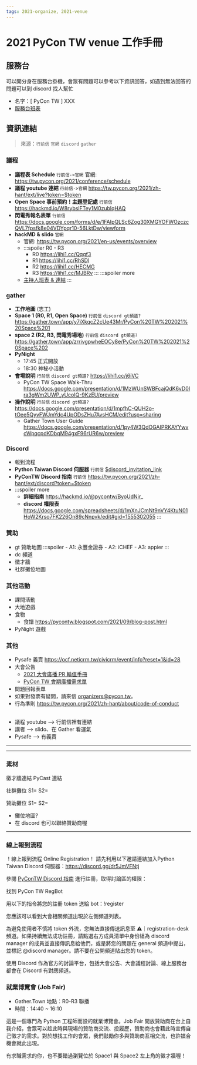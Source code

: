 ```yaml
---
tags: 2021-organize, 2021-venue
---
```

# 2021 PyCon TW venue 工作手冊
## 服務台

可以開分身在服務台掛機，會眾有問題可以參考以下資訊回答，如遇到無法回答的問題可以到 discord 找人幫忙
- 名字：[ PyCon TW ] XXX
- [服務台班表](https://docs.google.com/spreadsheets/d/113eMBRqinWQ1RMoV3u122A-pPWyhvxnA_K-idQmbopk/edit#gid=894653617)
## 資訊連結
> 來源：`行前信` `官網` `discord` `gather`
### 議程
- **議程表 Schedule** `行前信->官網`
官網: https://tw.pycon.org/2021/conference/schedule
- **議程 youtube 連結** `行前信->官網`
 https://tw.pycon.org/2021/zh-hant/ext/live?token=$token
- **Open Space 事前預約！主題登記處** `行前信`
https://hackmd.io/W8rybslFTey1M0zublqHAQ
- **閃電秀報名表單** `行前信`
https://docs.google.com/forms/d/e/1FAIpQLSc6Zog30XMGYOFWOzczcQVL7fpsfk8e04VDYpqr10-56LktDw/viewform
- **hackMD & slido**  `官網`
    - 官網: https://tw.pycon.org/2021/en-us/events/overview
    -   :::spoiler R0 - R3
        - R0 https://lihi1.cc/Qqgf3
        - R1 https://lihi1.cc/RhSDl
        - R2 https://lihi1.cc/HECMG
        - R3 https://lihi1.cc/MJBRv
        :::
  :::spoiler more
    - [主持人班表 & 連結](https://docs.google.com/spreadsheets/d/1UzFrtZsZ_yyhSVp8q2d3uhBJVdmKZHsQE4m7__02j2Y/edit#gid=107968217)
    :::

### gather
- **工作地圖** (志工)
- **Space 1 (R0, R1, Open Space)** `行前信` `discord gt頻道?`
https://gather.town/app/y7iXkqcZ2cUe43Mr/PyCon%20TW%202021%20Space%201
- **space 2 (R2, R3, 閃電秀場地)** `行前信` `discord gt頻道?`
https://gather.town/app/zrrivgpwheEOCy8e/PyCon%20TW%202021%20Space%202
- **PyNight**
    - 17:45 正式開放
    - 18:30 神秘小活動
- **會場說明** `行前信` `discord gt頻道?` https://lihi1.cc/j6iVC
    - PyCon TW Space Walk-Thru https://docs.google.com/presentation/d/1MzWUnSWBFcajQdK6vD0Ira3gWm2UWP_yUcoIQ-9KzEU/preview
- **操作說明** `行前信` `discord gt頻道?`
https://docs.google.com/presentation/d/1mpfhC-QUH2o-tOee5QyvFWJmYdc4UpODsZHu7AvsHCM/edit?usp=sharing
    - Gather Town User Guide https://docs.google.com/presentation/d/1py4W3QdOGAIPRKAYYwvcWpqcpdKDbqM94gxF96rUR6w/preview
### Discord
- 報到流程
- **Python Taiwan Discord 伺服器** `行前信`
[$discord_invitation_link](https://discord.gg/dr5JmVFNtj)
- **PyConTW Discord 指南** `行前信`
https://tw.pycon.org/2021/zh-hant/ext/discord?token=$token
- :::spoiler more
    - **詳細指南**
    https://hackmd.io/@pycontw/ByoUdNir_
    - **discord 權限表**https://docs.google.com/spreadsheets/d/1mXnJCmNt9nVY4KtuN01HoW2Krso7FK226On89cNnpvk/edit#gid=1555302055
    :::

### 贊助
- gt 贊助地圖
    :::spoiler
        - A1: 永豐金證券
        - A2: iCHEF
        - A3: appier
    :::
- dc 頻道
- 徵才牆
- 社群攤位地圖
### 其他活動
- 課間活動
- 大地遊戲
- 食物
    - 食譜 
https://pycontw.blogspot.com/2021/09/blog-post.html
- PyNight 遊戲
### 其他
- Pysafe 義賣
https://ocf.neticrm.tw/civicrm/event/info?reset=1&id=28
- 大會公告
    - [2021 大會廣播 PR 輪值手冊](https://hackmd.io/w8kq6CkrRJurwNcjtIHKwA?view)
    - [PyCon TW 會期廣播需求單](https://docs.google.com/spreadsheets/d/1En5l2Y0oPquj0UhUVbDVHcqJMXOC1L_dFNL47AxLt-4/edit#gid=0)
- 問題回報表單
- 如果對發票有疑問，請來信 [organizers@pycon.tw](mailto:organizers@pycon.tw)。
- 行為準則 https://tw.pycon.org/2021/zh-hant/about/code-of-conduct

##
- 議程 youtube --> 行前信裡有連結
- 講者 --> slido、在 Gather 看運氣
- Pysafe --> 有義賣


---
---
### 素材
徵才牆連結
PyCast 連結


社群攤位
S1=
S2=

贊助攤位
S1=
S2=
- 攤位地圖?
- 在 discord 也可以聯絡贊助商喔


---




### 線上報到流程
！線上報到流程 Online Registration！
請先利用以下邀請連結加入Python Taiwan Discord 伺服器：https://discord.gg/dr5JmVFNtj

參閱 [PyConTW Discord 指南](https://tw.pycon.org/2021/zh-hant/ext/discord?token=$token) 進行註冊，取得討論區的權限：

找到 PyCon TW RegBot

用以下的指令將您的註冊 token 送給 bot：!register

您應該可以看到大會相關頻道出現於左側頻道列表。

為避免使用者不慎將 token 外流，您無法直接傳送訊息至 ⚠｜registration-desk 頻道。如果持續無法成功註冊，請點選右方成員清單中身份組為 discord manager 的成員並直接傳訊息給他們，或是將您的問題在 general 頻道中提出，並標記 @discord manager。請不要在公開頻道貼出您的 token。

使用 Discord 作為官方的討論平台，包括大會公告、大會議程討論、線上服務台都會在 Discord 有對應頻道。




### 就業博覽會 (Job Fair)

* Gather.Town 地點：R0-R3 聯播
* 時間：14:40 ~ 16:10

這是一個專門為 Python 工程師而設的就業博覽會。Job Fair 開放贊助商在台上自我介紹，會眾可以趁此時與現場的贊助商交流、投履歷，贊助商也會藉此時宣傳自己徵才的需求。對於想找工作的會眾，我們鼓勵你多與贊助商互相交流，也許媒合機會就此出現。

有求職需求的你，也不要錯過瀏覽位於 Space1 與 Space2 左上角的徵才牆喔！

